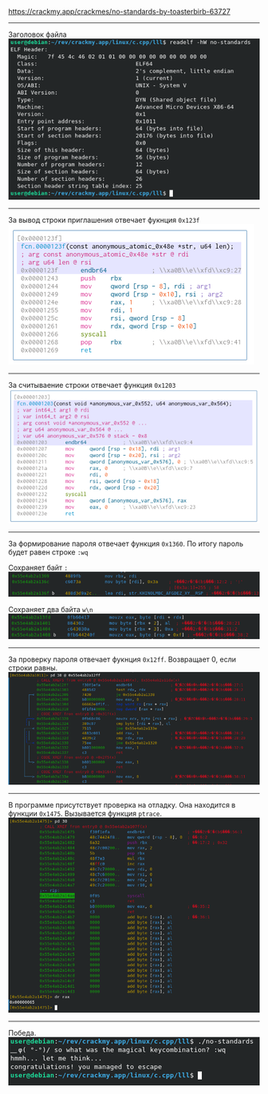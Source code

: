 https://crackmy.app/crackmes/no-standards-by-toasterbirb-63727

---

Заголовок файла\
![alt text](images/1.png)

---

За вывод строки приглашения отвечает фукнция `0x123f`\
![alt text](images/2.png)

---

За считываение строки отвечает функция `0x1203`\
![alt text](images/3.png)

---

За формирование пароля отвечает функция `0x1360`. По итогу пароль будет равен строке `:wq`

Сохраняет байт `:`\
![alt text](images/4.png)

Сохраняет два байта `w\n`\
![alt text](images/5.png)

---

За проверку пароля отвечает фукнция `0x12ff`. Возвращает 0, если строки равны.\
![alt text](images/6.png)

---

В программе присутствует проверка на отладку. Она находится в функции `0x1475`. Вызывается функция `ptrace`.\
![alt text](images/7.png)

---

Победа.\
![alt text](images/8.png)
